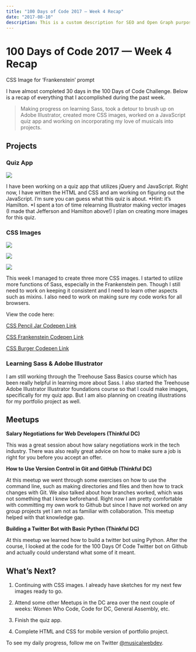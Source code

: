 ```yaml
---
title: "100 Days of Code 2017 — Week 4 Recap"
date: "2017-08-10"
description: This is a custom description for SEO and Open Graph purposes, rather than the default generated excerpt. Simply add a description field to the frontmatter.
---
```

# 100 Days of Code 2017 — Week 4 Recap

CSS Image for ‘Frankenstein’ prompt

I have almost completed 30 days in the 100 Days of Code Challenge. Below is a recap of everything that I accomplished during the past week.
> Making progress on learning Sass, took a detour to brush up on Adobe Illustrator, created more CSS images, worked on a JavaScript quiz app and working on incorporating my love of musicals into projects.

## Projects

### Quiz App

![](https://cdn-images-1.medium.com/max/4098/1*6hmFOmG1Rl3eQ669ZgKwmQ.png)

I have been working on a quiz app that utilizes jQuery and JavaScript. Right now, I have written the HTML and CSS and am working on figuring out the JavaScript. I’m sure you can guess what this quiz is about. *Hint: it’s Hamilton. *I spent a ton of time relearning Illustrator making vector images (I made that Jefferson and Hamilton above!) I plan on creating more images for this quiz.

### CSS Images

![](https://cdn-images-1.medium.com/max/2000/1*eOJaFfEUrB7997uWCIeICA.png)

![](https://cdn-images-1.medium.com/max/2000/1*AGEJudA9yaDqRgo_sfP7vA.png)

![](https://cdn-images-1.medium.com/max/2000/1*b1JIfnaX53yQi8nTGTa2PQ.png)

This week I managed to create three more CSS images. I started to utilize more functions of Sass, especially in the Frankenstein pen. Though I still need to work on keeping it consistent and I need to learn other aspects such as mixins. I also need to work on making sure my code works for all browsers.

View the code here:

[CSS Pencil Jar Codepen Link](http://codepen.io/trekkiegirl/full/rjYGve/)

[CSS Frankenstein Codepen Link](http://codepen.io/trekkiegirl/full/mRpNqJ/)

[CSS Burger Codepen Link](http://codepen.io/trekkiegirl/full/apLvgx/)

### Learning Sass & Adobe Illustrator

I am still working through the Treehouse Sass Basics course which has been really helpful in learning more about Sass. I also started the Treehouse Adobe Illustrator Illustrator foundations course so that I could make images, specifically for my quiz app. But I am also planning on creating illustrations for my portfolio project as well.

## Meetups

**Salary Negotiations for Web Developers (Thinkful DC)**

This was a great session about how salary negotiations work in the tech industry. There was also really great advice on how to make sure a job is right for you before you accept an offer.

**How to Use Version Control in Git and GitHub (Thinkful DC)**

At this meetup we went through some exercises on how to use the command line, such as making directories and files and then how to track changes with Git. We also talked about how branches worked, which was not something that I knew beforehand. Right now I am pretty comfortable with committing my own work to Github but since I have not worked on any group projects yet I am not as familiar with collaboration. This meetup helped with that knowledge gap.

**Building a Twitter Bot with Basic Python (Thinkful DC)**

At this meetup we learned how to build a twitter bot using Python. After the course, I looked at the code for the 100 Days Of Code Twitter bot on Github and actually could understand what some of it meant.

## What’s Next?

1. Continuing with CSS images. I already have sketches for my next few images ready to go.

1. Attend some other Meetups in the DC area over the next couple of weeks: Women Who Code, Code for DC, General Assembly, etc.

1. Finish the quiz app.

1. Complete HTML and CSS for mobile version of portfolio project.

To see my daily progress, follow me on Twitter [@musicalwebdev](https://twitter.com/musicalwebdev).
